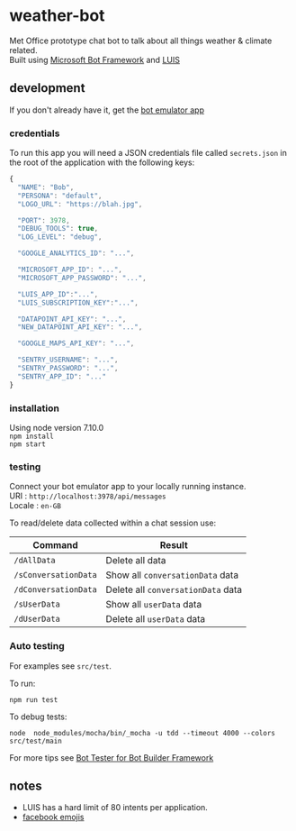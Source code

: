 # weather-bot
Met Office prototype chat bot to talk about all things weather & climate related.  
Built using [Microsoft Bot Framework][1] and [LUIS][3]

## development
If you don't already have it, get the [bot emulator app][2]

### credentials
To run this app you will need a JSON credentials file called `secrets.json` in the root of the application with the following keys:
```javascript
{
  "NAME": "Bob",
  "PERSONA": "default",
  "LOGO_URL": "https://blah.jpg",

  "PORT": 3978,
  "DEBUG_TOOLS": true,
  "LOG_LEVEL": "debug",

  "GOOGLE_ANALYTICS_ID": "...",

  "MICROSOFT_APP_ID": "...",
  "MICROSOFT_APP_PASSWORD": "...",

  "LUIS_APP_ID":"...",
  "LUIS_SUBSCRIPTION_KEY":"...",

  "DATAPOINT_API_KEY": "...",
  "NEW_DATAPOINT_API_KEY": "...",

  "GOOGLE_MAPS_API_KEY": "...",

  "SENTRY_USERNAME": "...",
  "SENTRY_PASSWORD": "...",
  "SENTRY_APP_ID": "..."
}
```

### installation
Using node version 7.10.0  
`npm install`   
`npm start`    

### testing
Connect your bot emulator app to your locally running instance.  
URI :     `http://localhost:3978/api/messages`    
Locale :  `en-GB`  

To read/delete data collected within a chat session use:  

Command | Result
--- | ---
`/dAllData` | Delete all data
`/sConversationData` | Show all `conversationData` data
`/dConversationData` | Delete all `conversationData` data
`/sUserData` | Show all `userData` data
`/dUserData` | Delete all `userData` data

### Auto testing

For examples see `src/test`.

To run:

`npm run test`

To debug tests:

`node  node_modules/mocha/bin/_mocha -u tdd --timeout 4000 --colors src/test/main`

For more tips see [Bot Tester for Bot Builder Framework](https://github.com/microsoftly/BotTester)

## notes
 * LUIS has a hard limit of 80 intents per application.
 * [facebook emojis](https://www.piliapp.com/facebook-symbols/)

[1]: https://dev.botframework.com/
[2]: https://docs.botframework.com/en-us/tools/bot-framework-emulator/
[3]: https://www.luis.ai/home/index
